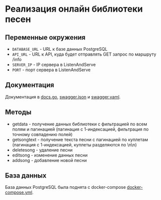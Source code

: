 # Реализация онлайн библиотеки песен

## Переменные окружения
+ ```DATABASE_URL``` - URL к базе данных PostgreSQL
+ ```API_URL``` - URL к API, куда будет отправлять GET запрос по маршруту /info
+ ```SERVER_IP``` - IP сервера в ListenAndServe
+ ```PORT``` - порт сервера в ListenAndServe

## Документация
Документация в [docs.go](docs/docs.go), [swagger.json](docs/swagger.json) и [swagger.yaml](docs/swagger.yaml).

## Методы

+ getdata - получение данных библиотеки с фильтрацией по всем полям и пагинацией (пагинация с 1-индексацией, фильтрация по точному совпадению полей)
+ getsongtext - получение текста песни с пагинацией по куплетам (пагинация с 1-индексацией, куплеты разделяются по \n\n)
+ deletesong - удаление песни
+ editsong - изменение данных песни
+ addsong - добавление новой песни

## База данных
База данных PostgreSQL была поднята с docker-compose [docker-compose.yml](docker-compose.yml).
